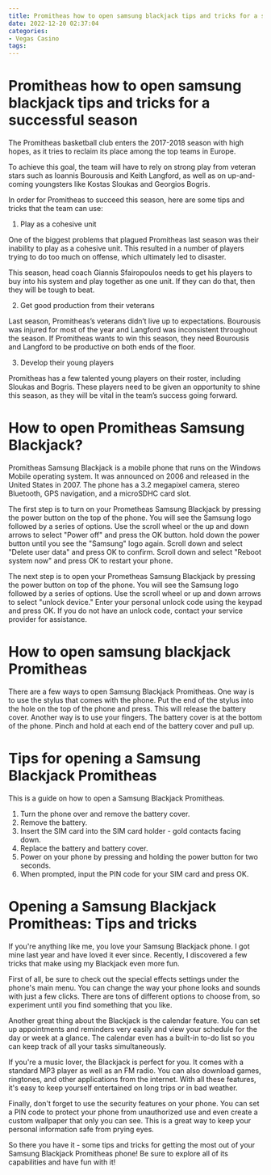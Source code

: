 ```yaml
---
title: Promitheas how to open samsung blackjack tips and tricks for a successful season
date: 2022-12-20 02:37:04
categories:
- Vegas Casino
tags:
---
```



#  Promitheas how to open samsung blackjack tips and tricks for a successful season

The Promitheas basketball club enters the 2017-2018 season with high hopes, as it tries to reclaim its place among the top teams in Europe.

To achieve this goal, the team will have to rely on strong play from veteran stars such as Ioannis Bourousis and Keith Langford, as well as on up-and-coming youngsters like Kostas Sloukas and Georgios Bogris.

In order for Promitheas to succeed this season, here are some tips and tricks that the team can use:

1. Play as a cohesive unit

One of the biggest problems that plagued Promitheas last season was their inability to play as a cohesive unit. This resulted in a number of players trying to do too much on offense, which ultimately led to disaster.

This season, head coach Giannis Sfairopoulos needs to get his players to buy into his system and play together as one unit. If they can do that, then they will be tough to beat.

2. Get good production from their veterans

Last season, Promitheas’s veterans didn’t live up to expectations. Bourousis was injured for most of the year and Langford was inconsistent throughout the season. If Promitheas wants to win this season, they need Bourousis and Langford to be productive on both ends of the floor.

3. Develop their young players

Promitheas has a few talented young players on their roster, including Sloukas and Bogris. These players need to be given an opportunity to shine this season, as they will be vital in the team’s success going forward.

#  How to open Promitheas Samsung Blackjack?

Promitheas Samsung Blackjack is a mobile phone that runs on the Windows Mobile operating system. It was announced on 2006 and released in the United States in 2007. The phone has a 3.2 megapixel camera, stereo Bluetooth, GPS navigation, and a microSDHC card slot.

The first step is to turn on your Prometheas Samsung Blackjack by pressing the power button on the top of the phone. You will see the Samsung logo followed by a series of options. Use the scroll wheel or the up and down arrows to select "Power off" and press the OK button. hold down the power button until you see the "Samsung" logo again. Scroll down and select "Delete user data" and press OK to confirm. Scroll down and select "Reboot system now" and press OK to restart your phone.

The next step is to open your Prometheas Samsung Blackjack by pressing the power button on top of the phone. You will see the Samsung logo followed by a series of options. Use the scroll wheel or up and down arrows to select "unlock device." Enter your personal unlock code using the keypad and press OK. If you do not have an unlock code, contact your service provider for assistance.

#  How to open samsung blackjack Promitheas 
>
There are a few ways to open Samsung Blackjack Promitheas. 
One way is to use the stylus that comes with the phone. Put the end of the stylus into the hole on the top of the phone and press. This will release the battery cover. 
Another way is to use your fingers. The battery cover is at the bottom of the phone. Pinch and hold at each end of the battery cover and pull up.

#  Tips for opening a Samsung Blackjack Promitheas 

This is a guide on how to open a Samsung Blackjack Promitheas.

1. Turn the phone over and remove the battery cover. 
2. Remove the battery.
3. Insert the SIM card into the SIM card holder - gold contacts facing down.
4. Replace the battery and battery cover.
5. Power on your phone by pressing and holding the power button for two seconds.
6. When prompted, input the PIN code for your SIM card and press OK.

#  Opening a Samsung Blackjack Promitheas: Tips and tricks

If you're anything like me, you love your Samsung Blackjack phone. I got mine last year and have loved it ever since. Recently, I discovered a few tricks that make using my Blackjack even more fun.

First of all, be sure to check out the special effects settings under the phone's main menu. You can change the way your phone looks and sounds with just a few clicks. There are tons of different options to choose from, so experiment until you find something that you like.

Another great thing about the Blackjack is the calendar feature. You can set up appointments and reminders very easily and view your schedule for the day or week at a glance. The calendar even has a built-in to-do list so you can keep track of all your tasks simultaneously.

If you're a music lover, the Blackjack is perfect for you. It comes with a standard MP3 player as well as an FM radio. You can also download games, ringtones, and other applications from the internet. With all these features, it's easy to keep yourself entertained on long trips or in bad weather.

Finally, don't forget to use the security features on your phone. You can set a PIN code to protect your phone from unauthorized use and even create a custom wallpaper that only you can see. This is a great way to keep your personal information safe from prying eyes.

So there you have it - some tips and tricks for getting the most out of your Samsung Blackjack Promitheas phone! Be sure to explore all of its capabilities and have fun with it!